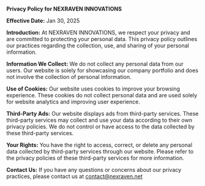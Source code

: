 **Privacy Policy for NEXRAVEN INNOVATIONS**

**Effective Date:** Jan 30, 2025

**Introduction:**
At NEXRAVEN INNOVATIONS, we respect your privacy and are committed to protecting your personal data. This privacy policy outlines our practices regarding the collection, use, and sharing of your personal information.

**Information We Collect:**
We do not collect any personal data from our users. Our website is solely for showcasing our company portfolio and does not involve the collection of personal information.

**Use of Cookies:**
Our website uses cookies to improve your browsing experience. These cookies do not collect personal data and are used solely for website analytics and improving user experience.

**Third-Party Ads:**
Our website displays ads from third-party services. These third-party services may collect and use your data according to their own privacy policies. We do not control or have access to the data collected by these third-party services.

**Your Rights:**
You have the right to access, correct, or delete any personal data collected by third-party services through our website. Please refer to the privacy policies of these third-party services for more information.

**Contact Us:**
If you have any questions or concerns about our privacy practices, please contact us at contact@nexraven.net
